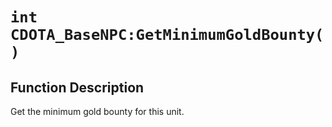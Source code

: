 # `int CDOTA_BaseNPC:GetMinimumGoldBounty( )`
## Function Description
Get the minimum gold bounty for this unit.
